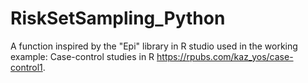 # RiskSetSampling_Python
A function inspired by the "Epi" library in R studio used in the working example: Case-control studies in R https://rpubs.com/kaz_yos/case-control1. 
